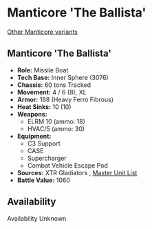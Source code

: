 # Manticore 'The Ballista' 

[Other Manticore variants](../manticore.md) 

## Manticore 'The Ballista' 

- **Role:** Missile Boat 
- **Tech Base:** Inner Sphere (3076) 
- **Chassis:** 60 tons Tracked 
- **Movement:** 4 / 6 (8), XL 
- **Armor:** 188 (Heavy Ferro Fibrous) 
- **Heat Sinks:** 10 (10) 
- **Weapons:** 
  - ELRM 10 (ammo: 18) 
  - HVAC/5 (ammo: 30) 
- **Equipment:** 
  - C3 Support 
  - CASE 
  - Supercharger 
  - Combat Vehicle Escape Pod 
- **Sources:** XTR Gladiators , [Master Unit List](http://masterunitlist.info/Unit/Details/2014) 
- **Battle Value:** 1060 

## Availability 

Availability Unknown 

